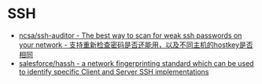# SSH
 
* [ncsa/ssh-auditor - The best way to scan for weak ssh passwords on your network - 支持重新检查密码是否还能用，以及不同主机的hostkey是否相同](https://github.com/ncsa/ssh-auditor)
* [salesforce/hassh - a network fingerprinting standard which can be used to identify specific Client and Server SSH implementations](https://github.com/salesforce/hassh)
